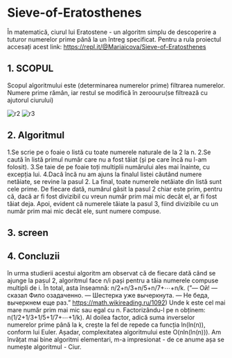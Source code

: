 # Sieve-of-Eratosthenes
În matematică, ciurul lui Eratostene - un algoritm simplu de descoperire a tuturor numerelor prime până la un întreg specificat.
Pentru a rula proiectul accesați acest link: https://repl.it/@Mariaicova/Sieve-of-Eratosthenes

## 1. SCOPUL

Scopul algoritmului este (determinarea numerelor prime) filtrarea numerelor. Numere prime rămân, iar restul se modifică în zeroouru(se filtrează cu ajutorul ciurului)

![r2](https://user-images.githubusercontent.com/69718491/102915401-6d9b4500-448a-11eb-90e3-88e79488c17b.jpg)
![r3](https://user-images.githubusercontent.com/69718491/102915404-6e33db80-448a-11eb-8eb0-0bbabfd110cf.jpg)

## 2. Algoritmul

1.Se scrie pe o foaie o listă cu toate numerele naturale de la 2 la n.
2.Se caută în listă primul număr care nu a fost tăiat (și pe care încă nu l-am folosit).
3.Se taie de pe foaie toți multiplii numărului ales mai înainte, cu excepția lui.
4.Dacă încă nu am ajuns la finalul listei căutând numere netăiate, se revine la pasul 2.
La final, toate numerele netăiate din listă sunt cele prime. De fiecare dată, numărul găsit la pasul 2 chiar este prim, pentru că, dacă ar fi fost divizibil cu vreun număr prim mai mic decât el, ar fi fost tăiat deja. Apoi, evident că numerele tăiate la pasul 3, fiind divizibile cu un număr prim mai mic decât ele, sunt numere compuse.

## 3. screen 




## 4. Concluzii
în urma studierii acestui algoritm am observat că de fiecare dată când se ajunge la pasul 2, algoritmul face n/i pași pentru a tăia numerele compuse multipli de i. În total, asta înseamnă:
n/2+n/3+n/5+n/7+⋯+n/k.
(”— Ой! — сказал Фило озадаченно. — Шестерка уже вычеркнута. 
— Не беда, вычеркнем еще раз.”
https://math.wikireading.ru/1092)
Unde k este cel mai mare număr prim mai mic sau egal cu n. Factorizându-l pe n obținem:
n(1/2+1/3+1/5+1/7+⋯+1/k).
Al doilea factor, adică suma inverselor numerelor prime până la k, crește la fel de repede ca funcția ln(ln(n)), conform lui Euler. Așadar, complexitatea algoritmului este O(nln(ln(n))).
Am învățat mai bine algoritmi elementari,    m-a impresionat -  de ce anume așa se numește algoritmul - Ciur. 
